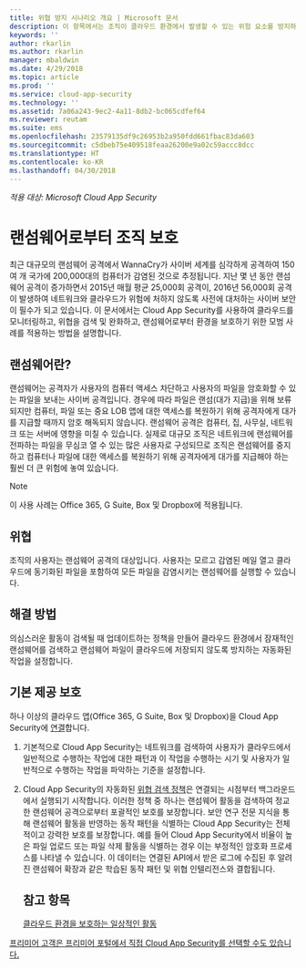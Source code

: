 ```yaml
---
title: 위협 방지 시나리오 개요 | Microsoft 문서
description: 이 항목에서는 조직이 클라우드 환경에서 발생할 수 있는 위험 요소를 방지하기 위한 시나리오를 설명합니다.
keywords: ''
author: rkarlin
ms.author: rkarlin
manager: mbaldwin
ms.date: 4/29/2018
ms.topic: article
ms.prod: ''
ms.service: cloud-app-security
ms.technology: ''
ms.assetid: 7a06a243-9ec2-4a11-8db2-bc065cdfef64
ms.reviewer: reutam
ms.suite: ems
ms.openlocfilehash: 23579135df9c26953b2a950fdd661fbac83da603
ms.sourcegitcommit: c5dbeb75e409518feaa26200e9a02c59accc8dcc
ms.translationtype: HT
ms.contentlocale: ko-KR
ms.lasthandoff: 04/30/2018
---
```

*적용 대상: Microsoft Cloud App Security*


# <a name="protecting-your-organization-from-ransomware"></a>랜섬웨어로부터 조직 보호

최근 대규모의 랜섬웨어 공격에서 WannaCry가 사이버 세계를 심각하게 공격하여 150여 개 국가에 200,000대의 컴퓨터가 감염된 것으로 추정됩니다. 지난 몇 년 동안 랜섬웨어 공격이 증가하면서 2015년 매월 평균 25,000회 공격이, 2016년 56,000회 공격이 발생하여 네트워크와 클라우드가 위험에 처하지 않도록 사전에 대처하는 사이버 보안이 필수가 되고 있습니다. 이 문서에서는 Cloud App Security를 사용하여 클라우드를 모니터링하고, 위협을 검색 및 완화하고, 랜섬웨어로부터 환경을 보호하기 위한 모범 사례를 적용하는 방법을 설명합니다.

## <a name="what-is-ransomware"></a>랜섬웨어란?
랜섬웨어는 공격자가 사용자의 컴퓨터 액세스 차단하고 사용자의 파일을 암호화할 수 있는 파일을 보내는 사이버 공격입니다. 경우에 따라 파일은 랜섬(대가 지급)을 위해 보류되지만 컴퓨터, 파일 또는 중요 LOB 앱에 대한 액세스를 복원하기 위해 공격자에게 대가를 지급할 때까지 암호 해독되지 않습니다. 랜섬웨어 공격은 컴퓨터, 집, 사무실, 네트워크 또는 서버에 영향을 미칠 수 있습니다. 실제로 대규모 조직은 네트워크에 랜섬웨어를 전파하는 파일을 무심코 열 수 있는 많은 사용자로 구성되므로 조직은 랜섬웨어를 중지하고 컴퓨터나 파일에 대한 액세스를 복원하기 위해 공격자에게 대가를 지급해야 하는 훨씬 더 큰 위험에 놓여 있습니다.

>[!NOTE]
> 이 사용 사례는 Office 365, G Suite, Box 및 Dropbox에 적용됩니다.

## <a name="the-threat"></a>위협
조직의 사용자는 랜섬웨어 공격의 대상입니다. 사용자는 모르고 감염된 메일 열고 클라우드에 동기화된 파일을 포함하여 모든 파일을 감염시키는 랜섬웨어를 실행할 수 있습니다.

## <a name="the-solution"></a>해결 방법
의심스러운 활동이 검색될 때 업데이트하는 정책을 만들어 클라우드 환경에서 잠재적인 랜섬웨어를 검색하고 랜섬웨어 파일이 클라우드에 저장되지 않도록 방지하는 자동화된 작업을 설정합니다.

## <a name="out-of-the-box-protection"></a>기본 제공 보호

하나 이상의 클라우드 앱(Office 365, G Suite, Box 및 Dropbox)을 Cloud App Security에 [연결](enable-instant-visibility-protection-and-governance-actions-for-your-apps.md)합니다.

1.  기본적으로 Cloud App Security는 네트워크를 검색하여 사용자가 클라우드에서 일반적으로 수행하는 작업에 대한 패턴과 이 작업을 수행하는 시기 및 사용자가 일반적으로 수행하는 작업을 파악하는 기준을 설정합니다. 

2. Cloud App Security의 자동화된 [위협 검색 정책](anomaly-detection-policy.md)은 연결되는 시점부터 백그라운드에서 실행되기 시작합니다. 이러한 정책 중 하나는 랜섬웨어 활동을 검색하여 정교한 랜섬웨어 공격으로부터 포괄적인 보호를 보장합니다. 보안 연구 전문 지식을 통해 랜섬웨어 활동을 반영하는 동작 패턴을 식별하는 Cloud App Security는 전체적이고 강력한 보호를 보장합니다. 예를 들어 Cloud App Security에서 비율이 높은 파일 업로드 또는 파일 삭제 활동을 식별하는 경우 이는 부정적인 암호화 프로세스를 나타낼 수 있습니다. 이 데이터는 연결된 API에서 받은 로그에 수집된 후 알려진 랜섬웨어 확장과 같은 학습된 동작 패턴 및 위협 인텔리전스와 결합됩니다. 




   ## <a name="see-also"></a>참고 항목  
   [클라우드 환경을 보호하는 일상적인 활동](daily-activities-to-protect-your-cloud-environment.md)   

[프리미어 고객은 프리미어 포털에서 직접 Cloud App Security를 선택할 수도 있습니다.](https://premier.microsoft.com/)  
  
  